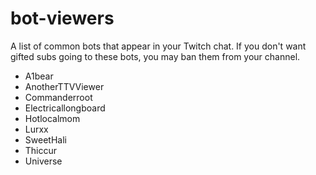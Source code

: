 # bot-viewers

A list of common bots that appear in your Twitch chat. If you don't want gifted subs going to these bots, you may ban them from your channel.

* A1bear
* AnotherTTVViewer
* Commanderroot
* Electricallongboard
* Hotlocalmom
* Lurxx
* SweetHali
* Thiccur
* Universe
